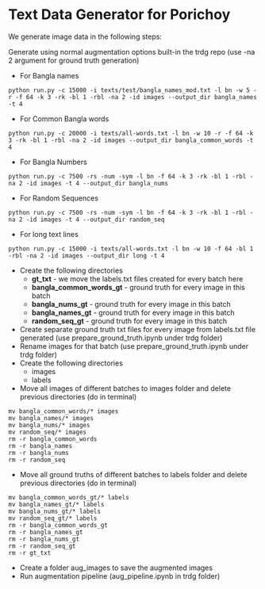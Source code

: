 # Text Data Generator for Porichoy

We generate image data in the following steps:

Generate using normal augmentation options built-in the trdg repo (use -na 2 argument for ground truth generation)
* For Bangla names
```
python run.py -c 15000 -i texts/test/bangla_names_mod.txt -l bn -w 5 -r -f 64 -k 3 -rk -bl 1 -rbl -na 2 -id images --output_dir bangla_names -t 4
  ```
  * For Common Bangla words
```
python run.py -c 20000 -i texts/all-words.txt -l bn -w 10 -r -f 64 -k 3 -rk -bl 1 -rbl -na 2 -id images --output_dir bangla_common_words -t 4
 ```
  * For Bangla Numbers
```
python run.py -c 7500 -rs -num -sym -l bn -f 64 -k 3 -rk -bl 1 -rbl -na 2 -id images -t 4 --output_dir bangla_nums
```
  * For Random Sequences
```
python run.py -c 7500 -rs -num -sym -l bn -f 64 -k 3 -rk -bl 1 -rbl -na 2 -id images -t 4 --output_dir random_seq
```
  * For long text lines
```
python run.py -c 15000 -i texts/all-words.txt -l bn -w 10 -f 64 -bl 1 -rbl -na 2 -id images --output_dir long -t 4
```
* Create the following directories
  * **gt_txt** - we move the labels.txt files created for every batch here
  * **bangla_common_words_gt** - ground truth for every image in this batch
  * **bangla_nums_gt** - ground truth for every image in this batch
  * **bangla_names_gt** - ground truth for every image in this batch
  * **random_seq_gt** - ground truth for every image in this batch
* Create separate ground truth txt files for every image from labels.txt file generated (use prepare_ground_truth.ipynb under trdg folder)
* Rename images for that batch (use prepare_ground_truth.ipynb under trdg folder)
* Create the following directories
  * images
  * labels
* Move all images of different batches to images folder and delete previous directories (do in terminal)
```
mv bangla_common_words/* images
mv bangla_names/* images
mv bangla_nums/* images
mv random_seq/* images
rm -r bangla_common_words
rm -r bangla_names
rm -r bangla_nums
rm -r random_seq
```
* Move all ground truths of different batches to labels folder and delete previous directories (do in terminal)
```
mv bangla_common_words_gt/* labels
mv bangla_names_gt/* labels
mv bangla_nums_gt/* labels
mv random_seq_gt/* labels
rm -r bangla_common_words_gt
rm -r bangla_names_gt
rm -r bangla_nums_gt
rm -r random_seq_gt
rm -r gt_txt
```
* Create a folder aug_images to save the augmented images
* Run augmentation pipeline (aug_pipeline.ipynb in trdg folder)